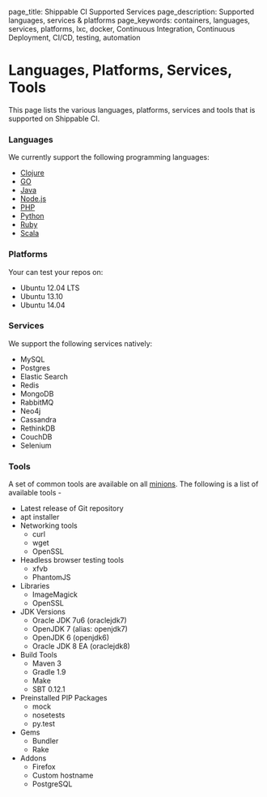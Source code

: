 page_title: Shippable CI Supported Services
page_description: Supported languages, services & platforms
page_keywords: containers, languages, services, platforms, lxc, docker, Continuous Integration, Continuous Deployment, CI/CD, testing, automation

# Languages, Platforms, Services, Tools

This page lists the various languages, platforms, services and tools that is supported on Shippable CI.

### Languages

We currently support the following programming languages:

-  [Clojure](languages/#clojure)
-  [GO](languages/#go)
-  [Java](languages/#java)
-  [Node.js](languages/#node)
-  [PHP](languages/#php)
-  [Python](languages/#python)
-  [Ruby](languages/#ruby)
-  [Scala](languages/#scala)

### Platforms

Your can test your repos on:

-  Ubuntu 12.04 LTS
-  Ubuntu 13.10
-  Ubuntu 14.04

### Services

We support the following services natively:

-  MySQL
-  Postgres
-  Elastic Search
-  Redis
-  MongoDB
-  RabbitMQ
-  Neo4j
-  Cassandra
-  RethinkDB
-  CouchDB
-  Selenium

### Tools

A set of common tools are available on all [minions](glossary/#minions). The following is a
list of available tools -

-   Latest release of Git repository
-   apt installer
-   Networking tools
    -   curl
    -   wget
    -   OpenSSL
-   Headless browser testing tools
    -   xfvb
    -   PhantomJS
-   Libraries
    -   ImageMagick
    -   OpenSSL
-   JDK Versions
    -   Oracle JDK 7u6 (oraclejdk7)
    -   OpenJDK 7 (alias: openjdk7)
    -   OpenJDK 6 (openjdk6)
    -   Oracle JDK 8 EA (oraclejdk8)
-   Build Tools
    -   Maven 3
    -   Gradle 1.9
    -   Make
    -   SBT 0.12.1
-   Preinstalled PIP Packages
    -   mock
    -   nosetests
    -   py.test
-   Gems
    -   Bundler
    -   Rake
-   Addons
    -   Firefox
    -   Custom hostname
    -   PostgreSQL

